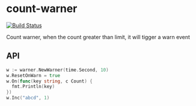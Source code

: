 # count-warner

[![Build Status](https://img.shields.io/travis/vicanso/count-warner.svg?label=linux+build)](https://travis-ci.org/vicanso/count-warner)

Count warner, when the count greater than limit, it will tigger a warn event

## API

```go
w := warner.NewWarner(time.Second, 10)
w.ResetOnWarn = true
w.On(func(key string, c Count) {
  fmt.Println(key)
})
w.Inc("abcd", 1)
```
